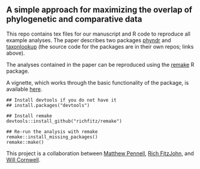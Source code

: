 ## A simple approach for maximizing the overlap of phylogenetic and comparative data

This repo contains tex files for our manuscript and R code to reproduce all example analyses. The paper describes two packages [phyndr](https://github.com/richfitz/phyndr) and [taxonlookup](https://github.com/wcornwell/taxonlookup) (the source code for the packages are in their own repos; links above).

The analyses contained in the paper can be reproduced using the [remake](https://github.com/richfitz/remake) R package.

A vignette, which works through the basic functionality of the package, is available [here](vignette/vignette.md).

```
## Install devtools if you do not have it
## install.packages("devtools")

## Install remake
devtools::install_github("richfitz/remake")

## Re-run the analysis with remake
remake::install_missing_packages()
remake::make()
```

This project is a collaboration between [Matthew Pennell](https://mwpennell.github.io), [Rich FitzJohn](http://richfitz.github.io/), and [Will Cornwell](http://willcornwell.org/). 
